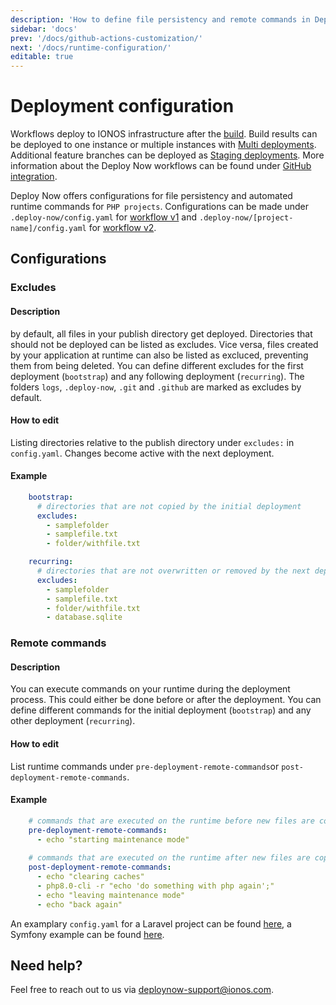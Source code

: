 ```yaml
---
description: 'How to define file persistency and remote commands in Deploy Now.'
sidebar: 'docs'
prev: '/docs/github-actions-customization/'
next: '/docs/runtime-configuration/'
editable: true
---
```


# Deployment configuration

Workflows deploy to IONOS infrastructure after the [build](/docs/github-actions-customization/). Build results can be deployed to one instance or multiple instances with [Multi deployments](/docs/multi-deployments/). Additional feature branches can be deployed as [Staging deployments](/docs/staging-deployments/). More information about the Deploy Now workflows can be found under [GitHub integration](/docs/git-integration/).

Deploy Now offers configurations for file persistency and automated runtime commands for `PHP projects`. Configurations can be made under `.deploy-now/config.yaml` for [workflow v1](/docs/git-integration/#workflow-versions) and `.deploy-now/[project-name]/config.yaml` for [workflow v2](/docs/git-integration/#workflow-versions).

## Configurations

### Excludes
#### Description
by default, all files in your publish directory get deployed. Directories that should not be deployed can be listed as excludes. Vice versa, files created by your application at runtime can also be listed as excluced, preventing them from being deleted. You can define different excludes for the first deployment (`bootstrap`) and any following deployment (`recurring`). The folders `logs`, `.deploy-now`, `.git` and `.github` are marked as excludes by default. 
#### How to edit
Listing directories relative to the publish directory under `excludes:` in `config.yaml`. Changes become active with the next deployment.
#### Example
``` yaml
    bootstrap:
      # directories that are not copied by the initial deployment
      excludes:
        - samplefolder
        - samplefile.txt
        - folder/withfile.txt
```
``` yaml
    recurring:
      # directories that are not overwritten or removed by the next deployment
      excludes:
        - samplefolder
        - samplefile.txt
        - folder/withfile.txt
        - database.sqlite
```

### Remote commands
#### Description
You can execute commands on your runtime during the deployment process. This could either be done before or after the deployment. You can define different commands for the initial deployment (`bootstrap`) and any other deployment (`recurring`).
#### How to edit
List runtime commands under `pre-deployment-remote-commands`or `post-deployment-remote-commands`.
#### Example
``` yaml
    # commands that are executed on the runtime before new files are copied
    pre-deployment-remote-commands:
      - echo "starting maintenance mode"
      
    # commands that are executed on the runtime after new files are copied
    post-deployment-remote-commands:
      - echo "clearing caches"
      - php8.0-cli -r "echo 'do something with php again';"
      - echo "leaving maintenance mode"
      - echo "back again"
```

An examplary `config.yaml` for a Laravel project can be found [here](https://github.com/ionos-deploy-now/laravel-starter), a Symfony example can be found [here](https://github.com/ionos-deploy-now/symfony-starter).

## Need help?
Feel free to reach out to us via <a href="mailto:someone@yoursite.com">deploynow-support@ionos.com</a>.

